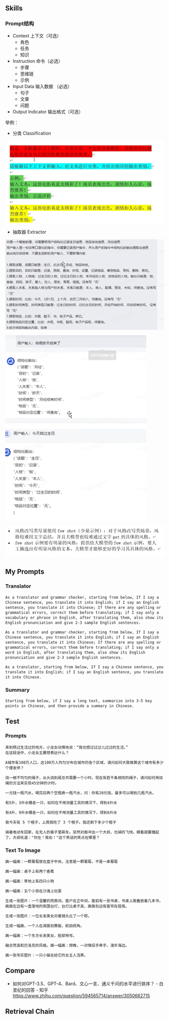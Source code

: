 ## Skills

### Prompt结构

- Context 上下文（可选）
  - 角色
  - 任务
  - 知识
- Instruction 命令（必选）
  - 步骤
  - 思维链
  - 示例
- Input Data 输入数据 （必选）
  - 句子
  - 文章
  - 问题
- Output Indicator 输出格式（可选）

举例：

- 分类 Classification

![image-20240518095555279](images/image-20240518095555279.png)

- 抽取器 Extractor 

![image-20240518095827670](images/image-20240518095827670.png)

![image-20240518095859283](images/image-20240518095859283.png)

![image-20240518100210655](images/image-20240518100210655.png)

## My Prompts

### Translator



~~~
As a translator and grammar checker, starting from below, If I say a Chinese sentence, you translate it into English; if I say an English sentence, you translate it into Chinese; If there are any spelling or grammatical errors, correct them before translating; if I say only a vocabulary or phrase in English, after translating them, also show its English pronunciation and give 2-3 sample English sentences.
~~~

~~~
As a translator and grammar checker, starting from below, If I say a Chinese sentence, you translate it into English; if I say an English sentence, you translate it into Chinese; If there are any spelling or grammatical errors, correct them before translating; if I say only a word in English, after translating them, also show its English pronunciation and give 2-3 sample English sentences.
~~~

~~~
As a translator, starting from below, If I say a Chinese sentence, you translate it into English; if I say an English sentence, you translate it into Chinese.
~~~



### Summary

~~~
Starting from below, if I say a long text, summarize into 3-5 key points in Chinese, and then provide a summary in Chinese.
~~~



## Test 

### Prompts

~~~
来到杨过生活过的地方，小龙女动情地说：“我也想过过过儿过过的生活。”
在这段话中，小龙女主要想表达什么？
~~~

~~~
A城市有100万人口，这100万人均匀分布在城市的各个区域，请问如何大致推算这个城市有多少个理发师？
~~~

~~~
烧一根不均匀的绳子，从头烧到尾总共需要一个小时。现在有若干条相同的绳子，请问如何用烧绳的方法来实现45分钟的计时。
~~~

~~~
一元钱一瓶汽水，喝完后两个空瓶换一瓶汽水，问：你有20元钱，最多可以喝到几瓶汽水。
~~~

~~~
有5升，3升水桶各一只，如何在不用测量工具的情况下，得到4升水
~~~

~~~
有4升，9升水桶各一只，如何在不用测量工具的情况下，得到6升水
~~~

~~~
我今天有 5 个橙子，上周我吃了 3 个橙子。我还剩下多少个橙子
~~~

~~~
骑着电动车回家，在无人的巷子里飙车。突然对面冲出一个大叔，也骑的飞快。眼看就要撞起了。大叔吼道："你左！我右！"这个笑话的笑点在哪里？
~~~



### Text To Image

~~~
画一幅画：一颗葡萄放在盘子中央，注意是一颗葡萄，不是一串葡萄
~~~

~~~
画一幅画：桌子上有两个香蕉
~~~

~~~
画一幅画：草地上有四只小狗
~~~

~~~
画一幅画：五个小孩在沙滩上玩耍
~~~

~~~
生成一张图片：一个温馨的而房间，窗户在正中间，窗前有一张书桌，书桌上面叠放着几本书，画面左边有一盏落地的氛围台灯，台灯比桌子高，画面右边有窗帘在摇曳。
~~~

~~~
生成一张图片：一位长发美女对着镜头比了一个耶。
~~~

~~~
生成一幅画，一个人在湖面划赛艇，航拍视角。
~~~

~~~
画一幅画：一个东方长发美女，脸部特写。
~~~

~~~
融合梵高和巴洛克的风格，画一幅画：傍晚，一对情侣手牵手，漫步海边。
~~~

~~~
画一张写实图片：一只小猫在给它的女主人泡茶。
~~~

## Compare

- 如何对GPT-3.5、GPT-4、Bard、文心一言、通义千问的水平进行排序？ - 白垩纪的回答 - 知乎 https://www.zhihu.com/question/594565714/answer/3050662715



## Retrieval Chain
